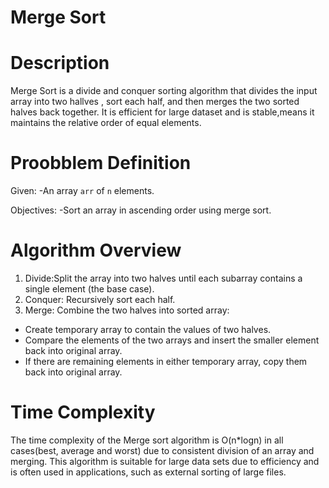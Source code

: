 # Merge Sort

# Description

Merge Sort is a divide and conquer sorting algorithm that divides the input array into two hallves , sort each half, and then merges the two sorted halves back together. It is efficient for large dataset and is stable,means it maintains the relative order of equal elements.

# Proobblem Definition

Given:
-An array `arr` of `n` elements.

Objectives:
-Sort an array in ascending order using merge sort.

# Algorithm Overview

1. Divide:Split the array into two halves until each subarray contains a single element (the base case).
2. Conquer: Recursively sort each half.
3. Merge: Combine the two halves into sorted array:

- Create temporary array to contain the values of two halves.
- Compare the elements of the two arrays and insert the smaller element back into original array.
- If there are remaining elements in either temporary array, copy them back into original array.

# Time Complexity

The time complexity of the Merge sort algorithm is O(n*logn) in all cases(best, average and worst) due to consistent division of an array and merging. This algorithm is suitable for large data sets due to efficiency and is often used in applications, such as external sorting of large files.
